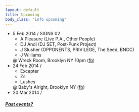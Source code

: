 ```yaml
---
layout: default
title: Upcoming 
body_class: "info upcoming"
---
```

<ul class="classed root">

  <li class="dj">5 Feb 2014 /
    SIGNS 02
    <ul>
      <li>A Pleasure  (Live P.A., Other People)</li>
      <li>DJ Andi (DJ SET, Post-Punk Project)</li>
      <li>J Slusher (OPPONENTS, PRIVILEGE, The Seed, BNCC)</li>
      <li class="more">J Williams</li>
    </ul>
    @ Wreck Room, Brooklyn NY 10pm 
    (<a href="https://www.facebook.com/events/235507973287508/">fb</a>)
  </li>

  <li class="music">24 Feb 2014 /
    <ul>
      <li class="more">Excepter</li>
      <li>Zs</li>
      <li>Lushes </li>
    </ul>
    @ Baby's Alright, Brooklyn NY
    (<a href="https://www.facebook.com/events/671838889539573/">fb</a>)
  </li>

  <li class="tba">20 Mar 2014 /
  </li>

</ul>

<h5><a href="chronology.html">Past events?</a></h5>
